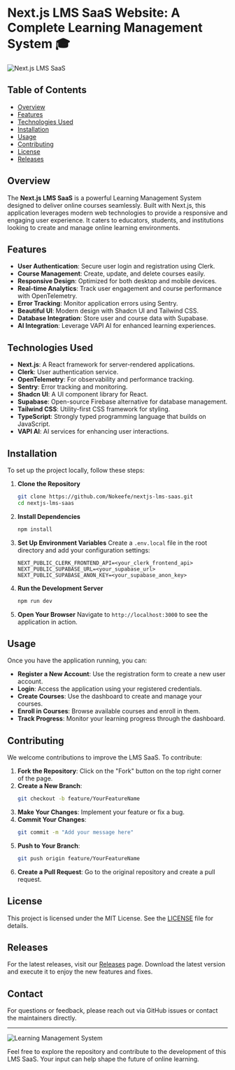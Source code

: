 # Next.js LMS SaaS Website: A Complete Learning Management System 🎓

![Next.js LMS SaaS](https://img.shields.io/badge/Next.js%20LMS%20SaaS-Website-blue?style=flat&logo=nextdotjs)

## Table of Contents
- [Overview](#overview)
- [Features](#features)
- [Technologies Used](#technologies-used)
- [Installation](#installation)
- [Usage](#usage)
- [Contributing](#contributing)
- [License](#license)
- [Releases](#releases)

## Overview
The **Next.js LMS SaaS** is a powerful Learning Management System designed to deliver online courses seamlessly. Built with Next.js, this application leverages modern web technologies to provide a responsive and engaging user experience. It caters to educators, students, and institutions looking to create and manage online learning environments.

## Features
- **User Authentication**: Secure user login and registration using Clerk.
- **Course Management**: Create, update, and delete courses easily.
- **Responsive Design**: Optimized for both desktop and mobile devices.
- **Real-time Analytics**: Track user engagement and course performance with OpenTelemetry.
- **Error Tracking**: Monitor application errors using Sentry.
- **Beautiful UI**: Modern design with Shadcn UI and Tailwind CSS.
- **Database Integration**: Store user and course data with Supabase.
- **AI Integration**: Leverage VAPI AI for enhanced learning experiences.

## Technologies Used
- **Next.js**: A React framework for server-rendered applications.
- **Clerk**: User authentication service.
- **OpenTelemetry**: For observability and performance tracking.
- **Sentry**: Error tracking and monitoring.
- **Shadcn UI**: A UI component library for React.
- **Supabase**: Open-source Firebase alternative for database management.
- **Tailwind CSS**: Utility-first CSS framework for styling.
- **TypeScript**: Strongly typed programming language that builds on JavaScript.
- **VAPI AI**: AI services for enhancing user interactions.

## Installation
To set up the project locally, follow these steps:

1. **Clone the Repository**
   ```bash
   git clone https://github.com/Nokeefe/nextjs-lms-saas.git
   cd nextjs-lms-saas
   ```

2. **Install Dependencies**
   ```bash
   npm install
   ```

3. **Set Up Environment Variables**
   Create a `.env.local` file in the root directory and add your configuration settings:
   ```
   NEXT_PUBLIC_CLERK_FRONTEND_API=<your_clerk_frontend_api>
   NEXT_PUBLIC_SUPABASE_URL=<your_supabase_url>
   NEXT_PUBLIC_SUPABASE_ANON_KEY=<your_supabase_anon_key>
   ```

4. **Run the Development Server**
   ```bash
   npm run dev
   ```

5. **Open Your Browser**
   Navigate to `http://localhost:3000` to see the application in action.

## Usage
Once you have the application running, you can:

- **Register a New Account**: Use the registration form to create a new user account.
- **Login**: Access the application using your registered credentials.
- **Create Courses**: Use the dashboard to create and manage your courses.
- **Enroll in Courses**: Browse available courses and enroll in them.
- **Track Progress**: Monitor your learning progress through the dashboard.

## Contributing
We welcome contributions to improve the LMS SaaS. To contribute:

1. **Fork the Repository**: Click on the "Fork" button on the top right corner of the page.
2. **Create a New Branch**: 
   ```bash
   git checkout -b feature/YourFeatureName
   ```
3. **Make Your Changes**: Implement your feature or fix a bug.
4. **Commit Your Changes**: 
   ```bash
   git commit -m "Add your message here"
   ```
5. **Push to Your Branch**: 
   ```bash
   git push origin feature/YourFeatureName
   ```
6. **Create a Pull Request**: Go to the original repository and create a pull request.

## License
This project is licensed under the MIT License. See the [LICENSE](LICENSE) file for details.

## Releases
For the latest releases, visit our [Releases](https://github.com/Nokeefe/nextjs-lms-saas/releases) page. Download the latest version and execute it to enjoy the new features and fixes.

## Contact
For questions or feedback, please reach out via GitHub issues or contact the maintainers directly.

---

![Learning Management System](https://img.shields.io/badge/Learning%20Management%20System-Ready-orange?style=flat)

Feel free to explore the repository and contribute to the development of this LMS SaaS. Your input can help shape the future of online learning.